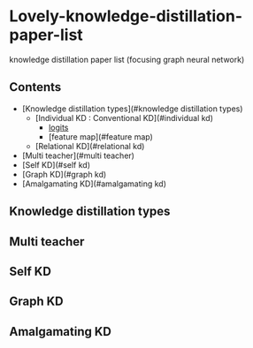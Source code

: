# Lovely-knowledge-distillation-paper-list
knowledge distillation paper list (focusing graph neural network)


## Contents

- [Knowledge distillation types](#knowledge distillation types)
  - [Individual KD : Conventional KD](#individual kd) 
    - [logits](#logits)
    - [feature map](#feature map)
  - [Relational KD](#relational kd) 
- [Multi teacher](#multi teacher)
- [Self KD](#self kd)
- [Graph KD](#graph kd)
- [Amalgamating KD](#amalgamating kd)
<a name="knowledge distillation types" />

## Knowledge distillation types

<a name="multi teacher" />

## Multi teacher

<a name="self kd" />

## Self KD

<a name="graph kd" />

## Graph KD

<a name="amalgamating kd" />

## Amalgamating KD
